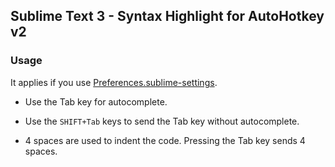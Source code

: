 ## Sublime Text 3 - Syntax Highlight for AutoHotkey v2

### Usage

It applies if you use [Preferences.sublime-settings](../User/Preferences.sublime-settings).

- Use the Tab key for autocomplete.

- Use the `SHIFT+Tab` keys to send the Tab key without autocomplete.

- 4 spaces are used to indent the code. Pressing the Tab key sends 4 spaces.
